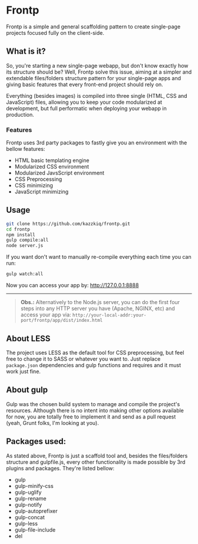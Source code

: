 # Frontp
Frontp is a simple and general scaffolding pattern to create single-page projects focused fully on the client-side.


## What is it?

So, you're starting a new single-page webapp, but don't know exactly how its structure should be? Well, Frontp solve this issue, aiming at a simpler and extendable files/folders structure pattern for your single-page apps and giving basic features that every front-end project should rely on.

Everything (besides images) is compiled into three single (HTML, CSS and JavaScript) files, allowing you to keep your code modularized at development, but full performatic when deploying your webapp in production.

### Features
Frontp uses 3rd party packages to fastly give you an environment with the bellow features:
- HTML basic templating engine
- Modularized CSS environment
- Modularized JavsScript environment
- CSS Preprocessing
- CSS minimizing
- JavaScript minimizing

## Usage

```bash
git clone https://github.com/kazzkiq/frontp.git
cd frontp
npm install
gulp compile:all
node server.js
```

If you want don't want to manually re-compile everything each time you can run:

```bash
gulp watch:all
```

Now you can access your app by: http://127.0.0.1:8888

----

> **Obs.:** Alternatively to the Node.js server, you can do the first four steps into any HTTP server you have (Apache, NGINX, etc) and access your app via: `http://your-local-addr:your-port/frontp/app/dist/index.html`

## About LESS
The project uses LESS as the default tool for CSS preprocessing, but feel free to change it to SASS or whatever you want to. Just replace `package.json` dependencies and gulp functions and requires and it must work just fine.

## About gulp
Gulp was the chosen build system to manage and compile the project's resources. Although there is no intent into making other options available for now, you are totally free to implement it and send as a pull request (yeah, Grunt folks, I'm looking at you).

## Packages used:
As stated above, Frontp is just a scaffold tool and, besides the files/folders structure and gulpfile.js, every other functionality is made possible by 3rd plugins and packages. They're listed bellow:
- gulp
- gulp-minify-css
- gulp-uglify
- gulp-rename
- gulp-notify
- gulp-autoprefixer
- gulp-concat
- gulp-less
- gulp-file-include
- del